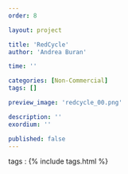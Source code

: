 ```yaml
---
order: 8

layout: project

title: 'RedCycle'
author: 'Andrea Buran'

time: ''

categories: [Non-Commercial]
tags: []

preview_image: 'redcycle_00.png'

description: ''
exordium: ''

published: false
---
```


tags
: {% include tags.html %}